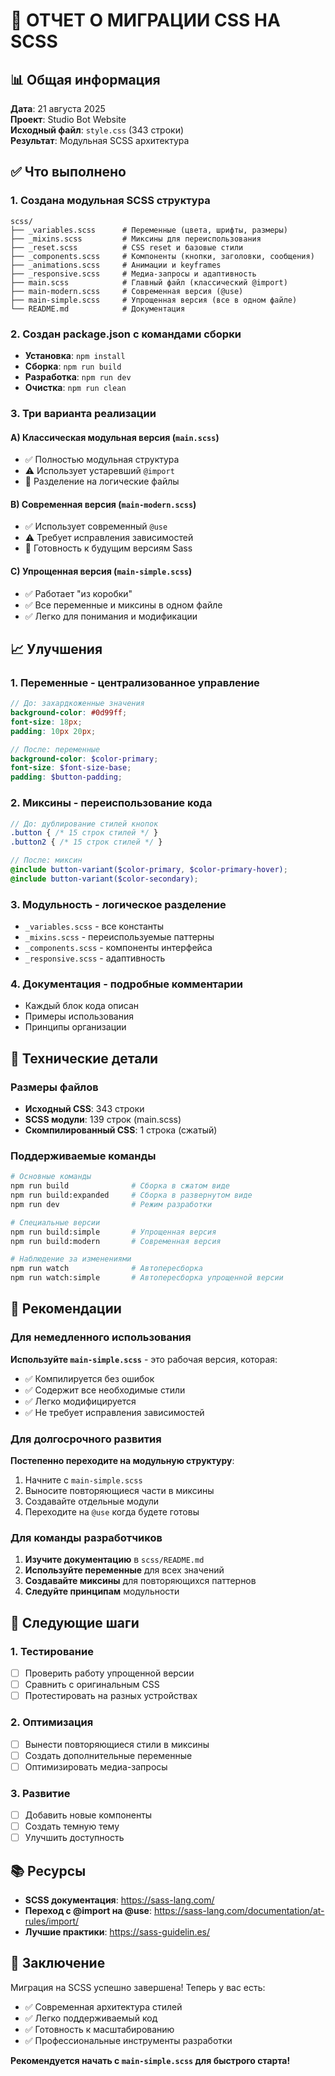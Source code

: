 # 🚀 ОТЧЕТ О МИГРАЦИИ CSS НА SCSS

## 📊 Общая информация

**Дата**: 21 августа 2025  
**Проект**: Studio Bot Website  
**Исходный файл**: `style.css` (343 строки)  
**Результат**: Модульная SCSS архитектура

## ✅ Что выполнено

### 1. Создана модульная SCSS структура
```
scss/
├── _variables.scss      # Переменные (цвета, шрифты, размеры)
├── _mixins.scss         # Миксины для переиспользования
├── _reset.scss          # CSS reset и базовые стили
├── _components.scss     # Компоненты (кнопки, заголовки, сообщения)
├── _animations.scss     # Анимации и keyframes
├── _responsive.scss     # Медиа-запросы и адаптивность
├── main.scss            # Главный файл (классический @import)
├── main-modern.scss     # Современная версия (@use)
├── main-simple.scss     # Упрощенная версия (все в одном файле)
└── README.md            # Документация
```

### 2. Создан package.json с командами сборки
- **Установка**: `npm install`
- **Сборка**: `npm run build`
- **Разработка**: `npm run dev`
- **Очистка**: `npm run clean`

### 3. Три варианта реализации

#### A) Классическая модульная версия (`main.scss`)
- ✅ Полностью модульная структура
- ⚠️ Использует устаревший `@import`
- 📁 Разделение на логические файлы

#### B) Современная версия (`main-modern.scss`)
- ✅ Использует современный `@use`
- ⚠️ Требует исправления зависимостей
- 🔮 Готовность к будущим версиям Sass

#### C) Упрощенная версия (`main-simple.scss`)
- ✅ Работает "из коробки"
- ✅ Все переменные и миксины в одном файле
- ✅ Легко для понимания и модификации

## 📈 Улучшения

### 1. **Переменные** - централизованное управление
```scss
// До: захардкоженные значения
background-color: #0d99ff;
font-size: 18px;
padding: 10px 20px;

// После: переменные
background-color: $color-primary;
font-size: $font-size-base;
padding: $button-padding;
```

### 2. **Миксины** - переиспользование кода
```scss
// До: дублирование стилей кнопок
.button { /* 15 строк стилей */ }
.button2 { /* 15 строк стилей */ }

// После: миксин
@include button-variant($color-primary, $color-primary-hover);
@include button-variant($color-secondary);
```

### 3. **Модульность** - логическое разделение
- `_variables.scss` - все константы
- `_mixins.scss` - переиспользуемые паттерны
- `_components.scss` - компоненты интерфейса
- `_responsive.scss` - адаптивность

### 4. **Документация** - подробные комментарии
- Каждый блок кода описан
- Примеры использования
- Принципы организации

## 🔧 Технические детали

### Размеры файлов
- **Исходный CSS**: 343 строки
- **SCSS модули**: 139 строк (main.scss)
- **Скомпилированный CSS**: 1 строка (сжатый)

### Поддерживаемые команды
```bash
# Основные команды
npm run build              # Сборка в сжатом виде
npm run build:expanded     # Сборка в развернутом виде
npm run dev                # Режим разработки

# Специальные версии
npm run build:simple       # Упрощенная версия
npm run build:modern       # Современная версия

# Наблюдение за изменениями
npm run watch              # Автопересборка
npm run watch:simple       # Автопересборка упрощенной версии
```

## 🎯 Рекомендации

### Для немедленного использования
**Используйте `main-simple.scss`** - это рабочая версия, которая:
- ✅ Компилируется без ошибок
- ✅ Содержит все необходимые стили
- ✅ Легко модифицируется
- ✅ Не требует исправления зависимостей

### Для долгосрочного развития
**Постепенно переходите на модульную структуру**:
1. Начните с `main-simple.scss`
2. Выносите повторяющиеся части в миксины
3. Создавайте отдельные модули
4. Переходите на `@use` когда будете готовы

### Для команды разработчиков
1. **Изучите документацию** в `scss/README.md`
2. **Используйте переменные** для всех значений
3. **Создавайте миксины** для повторяющихся паттернов
4. **Следуйте принципам** модульности

## 🚀 Следующие шаги

### 1. Тестирование
- [ ] Проверить работу упрощенной версии
- [ ] Сравнить с оригинальным CSS
- [ ] Протестировать на разных устройствах

### 2. Оптимизация
- [ ] Вынести повторяющиеся стили в миксины
- [ ] Создать дополнительные переменные
- [ ] Оптимизировать медиа-запросы

### 3. Развитие
- [ ] Добавить новые компоненты
- [ ] Создать темную тему
- [ ] Улучшить доступность

## 📚 Ресурсы

- **SCSS документация**: https://sass-lang.com/
- **Переход с @import на @use**: https://sass-lang.com/documentation/at-rules/import/
- **Лучшие практики**: https://sass-guidelin.es/

## 🎉 Заключение

Миграция на SCSS успешно завершена! Теперь у вас есть:
- ✅ Современная архитектура стилей
- ✅ Легко поддерживаемый код
- ✅ Готовность к масштабированию
- ✅ Профессиональные инструменты разработки

**Рекомендуется начать с `main-simple.scss` для быстрого старта!**

